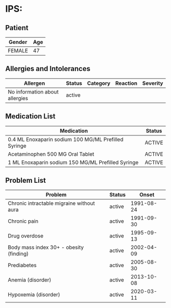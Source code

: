 # IPS:

## Patient

|Gender|Age|
|---|---|
|FEMALE|47|

## Allergies and Intolerances

|Allergen|Status|Category|Reaction|Severity|
|---|---|---|---|---|
|No information about allergies|active||||

## Medication List

|Medication|Status|
|---|---|
|0.4 ML Enoxaparin sodium 100 MG/ML Prefilled Syringe|ACTIVE|
|Acetaminophen 500 MG Oral Tablet|ACTIVE|
|1 ML Enoxaparin sodium 150 MG/ML Prefilled Syringe|ACTIVE|

## Problem List

|Problem|Status|Onset|
|---|---|---|
|Chronic intractable migraine without aura|active|1991-08-24|
|Chronic pain|active|1991-09-30|
|Drug overdose|active|1995-09-13|
|Body mass index 30+ - obesity (finding)|active|2002-04-09|
|Prediabetes|active|2005-08-30|
|Anemia (disorder)|active|2013-10-08|
|Hypoxemia (disorder)|active|2020-03-11|

